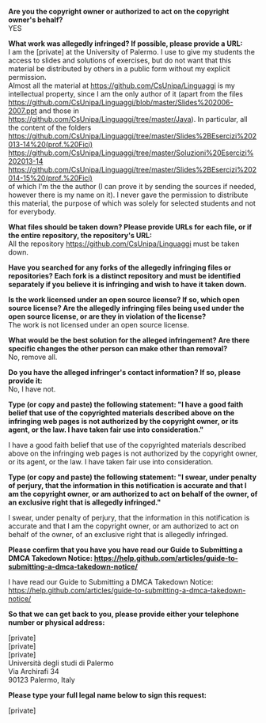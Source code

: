 **Are you the copyright owner or authorized to act on the copyright owner's behalf?**  
YES

**What work was allegedly infringed? If possible, please provide a URL:**  
I am the [private] at the University of Palermo. I use to give my students the access to slides and solutions of exercises, but do not want that this material be distributed by others in a public form without my explicit permission.  
Almost all the material at https://github.com/CsUnipa/Linguaggi is my intellectual property, since I am the only author of it (apart from the files https://github.com/CsUnipa/Linguaggi/blob/master/Slides%202006-2007.ppt and those in https://github.com/CsUnipa/Linguaggi/tree/master/Java). In particular, all the content of the folders https://github.com/CsUnipa/Linguaggi/tree/master/Slides%2BEsercizi%202013-14%20(prof.%20Fici)  
https://github.com/CsUnipa/Linguaggi/tree/master/Soluzioni%20Esercizi%202013-14  
https://github.com/CsUnipa/Linguaggi/tree/master/Slides%2BEsercizi%202014-15%20(prof.%20Fici)  
of which I'm the the author (I can prove it by sending the sources if needed, however there is my name on it). I never gave the permission to distribute this material, the purpose of which was solely for selected students and not for everybody.   

**What files should be taken down? Please provide URLs for each file, or if the entire repository, the repository's URL:**  
All the repository https://github.com/CsUnipa/Linguaggi must be taken down.

**Have you searched for any forks of the allegedly infringing files or repositories? Each fork is a distinct repository and must be identified separately if you believe it is infringing and wish to have it taken down.**  

**Is the work licensed under an open source license? If so, which open source license? Are the allegedly infringing files being used under the open source license, or are they in violation of the license?**  
The work is not licensed under an open source license.

**What would be the best solution for the alleged infringement? Are there specific changes the other person can make other than removal?**  
No, remove all.

**Do you have the alleged infringer's contact information? If so, please provide it:**  
No, I have not.

**Type (or copy and paste) the following statement: "I have a good faith belief that use of the copyrighted materials described above on the infringing web pages is not authorized by the copyright owner, or its agent, or the law. I have taken fair use into consideration."**  

I have a good faith belief that use of the copyrighted materials described above on the infringing web pages is not authorized by the copyright owner, or its agent, or the law. I have taken fair use into consideration.

**Type (or copy and paste) the following statement: "I swear, under penalty of perjury, that the information in this notification is accurate and that I am the copyright owner, or am authorized to act on behalf of the owner, of an exclusive right that is allegedly infringed."**  

I swear, under penalty of perjury, that the information in this notification is accurate and that I am the copyright owner, or am authorized to act on behalf of the owner, of an exclusive right that is allegedly infringed.

**Please confirm that you have you have read our Guide to Submitting a DMCA Takedown Notice: https://help.github.com/articles/guide-to-submitting-a-dmca-takedown-notice/**  

I have read our Guide to Submitting a DMCA Takedown Notice: https://help.github.com/articles/guide-to-submitting-a-dmca-takedown-notice/

**So that we can get back to you, please provide either your telephone number or physical address:**  

[private]    
[private]  
[private]  
Università degli studi di Palermo  
Via Archirafi 34  
90123 Palermo, Italy  

**Please type your full legal name below to sign this request:**  

[private]  
